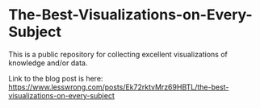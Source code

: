 # The-Best-Visualizations-on-Every-Subject
This is a public repository for collecting excellent visualizations of knowledge and/or data.

Link to the blog post is here: https://www.lesswrong.com/posts/Ek72rktvMrz69HBTL/the-best-visualizations-on-every-subject
